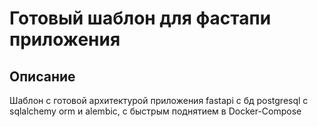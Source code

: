 # Готовый шаблон для фастапи приложения

## Описание
Шаблон с готовой архитектурой приложения fastapi с бд postgresql с sqlalchemy orm и alembic, с быстрым поднятием в Docker-Compose

